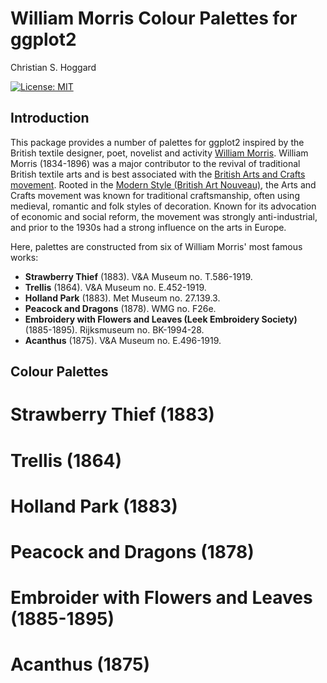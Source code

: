 William Morris Colour Palettes for ggplot2 
================
Christian S. Hoggard

[![License:
MIT](https://img.shields.io/badge/License-MIT-yellow.svg)](https://github.com/cshoggard/morris/blob/master/LICENSE.md)


## Introduction

This package provides a number of palettes for ggplot2 inspired by the British textile designer, poet, novelist and activity [William Morris](https://en.wikipedia.org/wiki/William_Morris). William Morris (1834-1896) was a major contributor to the revival of traditional British textile arts and is best associated with the [British Arts and Crafts movement](https://en.wikipedia.org/wiki/Arts_and_Crafts_movement). Rooted in the [Modern Style (British Art Nouveau)](https://en.wikipedia.org/wiki/Modern_Style_(British_Art_Nouveau_style)), the Arts and Crafts movement was known for traditional craftsmanship, often using medieval, romantic and folk styles of decoration. Known for its advocation of economic and social reform, the movement was strongly anti-industrial, and prior to the 1930s had a strong influence on the arts in Europe.  

Here, palettes are constructed from six of William Morris' most famous works:  
- **Strawberry Thief** (1883). V&A Museum no. T.586-1919.  
- **Trellis** (1864). V&A Museum no. E.452-1919.  
- **Holland Park** (1883). Met Museum no. 27.139.3.  
- **Peacock and Dragons** (1878). WMG no. F26e.  
- **Embroidery with Flowers and Leaves (Leek Embroidery Society)** (1885-1895). Rijksmuseum no. BK-1994-28.  
- **Acanthus** (1875). V&A Museum no. E.496-1919.  

## Colour Palettes

# Strawberry Thief (1883)  

# Trellis (1864)  

# Holland Park (1883)  

# Peacock and Dragons (1878)  

# Embroider with Flowers and Leaves (1885-1895)  

# Acanthus (1875)
